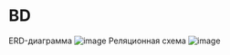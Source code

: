 # BD
ERD-диаграмма
![image](https://user-images.githubusercontent.com/92733798/230583255-b94719c0-9e31-49a2-ae8b-1a67fd163ec5.png)
Реляционная схема
![image](https://user-images.githubusercontent.com/92733798/230583421-b8350586-526e-4982-a376-3fac19c1ba95.png)
